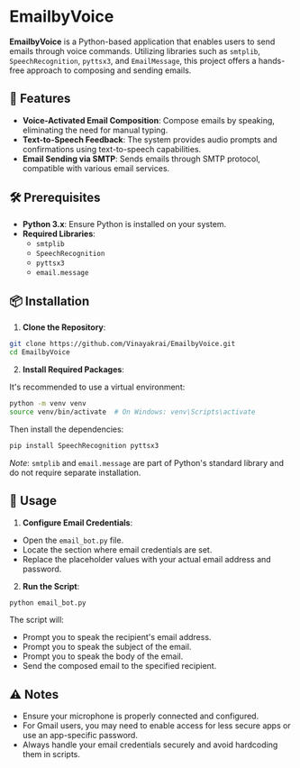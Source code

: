 # EmailbyVoice

**EmailbyVoice** is a Python-based application that enables users to send emails through voice commands. Utilizing libraries such as `smtplib`, `SpeechRecognition`, `pyttsx3`, and `EmailMessage`, this project offers a hands-free approach to composing and sending emails.

## 🚀 Features

- **Voice-Activated Email Composition**: Compose emails by speaking, eliminating the need for manual typing.
- **Text-to-Speech Feedback**: The system provides audio prompts and confirmations using text-to-speech capabilities.
- **Email Sending via SMTP**: Sends emails through SMTP protocol, compatible with various email services.

## 🛠️ Prerequisites

- **Python 3.x**: Ensure Python is installed on your system.
- **Required Libraries**:
  - `smtplib`
  - `SpeechRecognition`
  - `pyttsx3`
  - `email.message`

## 📦 Installation

1. **Clone the Repository**:

```bash
git clone https://github.com/Vinayakrai/EmailbyVoice.git
cd EmailbyVoice
```

2. **Install Required Packages**:

It's recommended to use a virtual environment:

```bash
python -m venv venv
source venv/bin/activate  # On Windows: venv\Scripts\activate
```

Then install the dependencies:

```bash
pip install SpeechRecognition pyttsx3
```

*Note*: `smtplib` and `email.message` are part of Python's standard library and do not require separate installation.

## 🚀 Usage

1. **Configure Email Credentials**:

- Open the `email_bot.py` file.
- Locate the section where email credentials are set.
- Replace the placeholder values with your actual email address and password.

2. **Run the Script**:

```bash
python email_bot.py
```

The script will:

- Prompt you to speak the recipient's email address.
- Prompt you to speak the subject of the email.
- Prompt you to speak the body of the email.
- Send the composed email to the specified recipient.

## ⚠️ Notes

- Ensure your microphone is properly connected and configured.
- For Gmail users, you may need to enable access for less secure apps or use an app-specific password.
- Always handle your email credentials securely and avoid hardcoding them in scripts.

